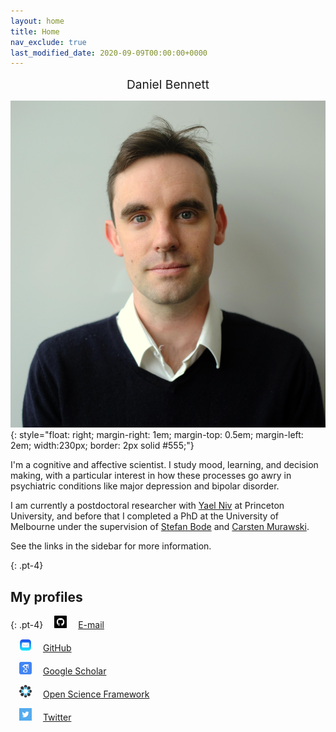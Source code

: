 ```yaml
---
layout: home
title: Home
nav_exclude: true
last_modified_date: 2020-09-09T00:00:00+0000
---
```


<div align="center" style="font-size:2vw">
  Daniel Bennett
</div>

![headshot](/assets/img/headshot.jpg){: style="float: right; margin-right: 1em; margin-top: 0.5em; margin-left: 2em; width:230px; border: 2px solid #555;"}

I'm a cognitive and affective scientist. I study mood, learning, and decision making, with a particular interest in how these processes go awry in psychiatric conditions like major depression and bipolar disorder.

I am currently a postdoctoral researcher with [Yael Niv](https://nivlab.princeton.edu/) at Princeton University, and before that I completed a PhD at the University of Melbourne under the supervision of [Stefan Bode](https://findanexpert.unimelb.edu.au/profile/287239-stefan-bode) and [Carsten Murawski](http://bmmlab.webfactional.com/team/carsten/).

See the links in the sidebar for more information.

{: .pt-4}
## My profiles

{: .pt-4}
<img src="/assets/img/github.png" width="20" height="20" style="margin-left: 1em; margin-right: 1em;"/> [E-mail](mailto:daniel.bennett@princeton.edu)

<img src="/assets/img/mail.png" width="20" height="20" style="margin-left: 1em; margin-right: 1em;"/> [GitHub](https://github.com/danielbrianbennett/)

<img src="/assets/img/google-scholar.png" width="20" height="20" style="margin-left: 1em; margin-right: 1em;"/> [Google Scholar](https://scholar.google.com/citations?user=r9OPOJEAAAAJ&hl=en)

<img src="/assets/img/osf.png" width="20" height="20" style="margin-left: 1em; margin-right: 1em;"/> [Open Science Framework](https://osf.io/8jtxy/)

<img src="/assets/img/twitter.png" width="20" height="20" style="margin-left: 1em; margin-right: 1em;"/> [Twitter](https://twitter.com/danielbbennett)
